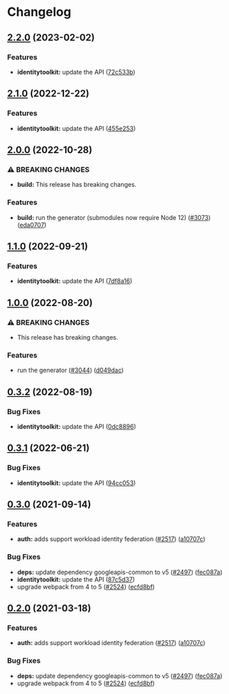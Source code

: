 # Changelog

## [2.2.0](https://github.com/googleapis/google-api-nodejs-client/compare/identitytoolkit-v2.1.0...identitytoolkit-v2.2.0) (2023-02-02)


### Features

* **identitytoolkit:** update the API ([72c533b](https://github.com/googleapis/google-api-nodejs-client/commit/72c533b9c6376111cf2d1d96ea1c35c95b629a8a))

## [2.1.0](https://github.com/googleapis/google-api-nodejs-client/compare/identitytoolkit-v2.0.0...identitytoolkit-v2.1.0) (2022-12-22)


### Features

* **identitytoolkit:** update the API ([455e253](https://github.com/googleapis/google-api-nodejs-client/commit/455e253aefd8babe48714c996b8ca2380c8db5c5))

## [2.0.0](https://github.com/googleapis/google-api-nodejs-client/compare/identitytoolkit-v1.1.0...identitytoolkit-v2.0.0) (2022-10-28)


### ⚠ BREAKING CHANGES

* **build:** This release has breaking changes.

### Features

* **build:** run the generator (submodules now require Node 12) ([#3073](https://github.com/googleapis/google-api-nodejs-client/issues/3073)) ([eda0707](https://github.com/googleapis/google-api-nodejs-client/commit/eda07079dadab46a80b6f9ede618f4f43030169e))

## [1.1.0](https://github.com/googleapis/google-api-nodejs-client/compare/identitytoolkit-v1.0.0...identitytoolkit-v1.1.0) (2022-09-21)


### Features

* **identitytoolkit:** update the API ([7df8a16](https://github.com/googleapis/google-api-nodejs-client/commit/7df8a16fa35d0ab832eb64731af60656176514d7))

## [1.0.0](https://github.com/googleapis/google-api-nodejs-client/compare/identitytoolkit-v0.3.2...identitytoolkit-v1.0.0) (2022-08-20)


### ⚠ BREAKING CHANGES

* This release has breaking changes.

### Features

* run the generator ([#3044](https://github.com/googleapis/google-api-nodejs-client/issues/3044)) ([d049dac](https://github.com/googleapis/google-api-nodejs-client/commit/d049dac11775614fe3c0116f6a09887abe915bbe))

## [0.3.2](https://github.com/googleapis/google-api-nodejs-client/compare/identitytoolkit-v0.3.1...identitytoolkit-v0.3.2) (2022-08-19)


### Bug Fixes

* **identitytoolkit:** update the API ([0dc8896](https://github.com/googleapis/google-api-nodejs-client/commit/0dc8896cf02755e929c24b44dc837800c48eb3e4))

## [0.3.1](https://github.com/googleapis/google-api-nodejs-client/compare/identitytoolkit-v0.3.0...identitytoolkit-v0.3.1) (2022-06-21)


### Bug Fixes

* **identitytoolkit:** update the API ([94cc053](https://github.com/googleapis/google-api-nodejs-client/commit/94cc0532d69714490fef697ae62ecc6185c6f174))

## [0.3.0](https://www.github.com/googleapis/google-api-nodejs-client/compare/identitytoolkit-v0.2.0...identitytoolkit-v0.3.0) (2021-09-14)


### Features

* **auth:** adds support workload identity federation ([#2517](https://www.github.com/googleapis/google-api-nodejs-client/issues/2517)) ([a10707c](https://www.github.com/googleapis/google-api-nodejs-client/commit/a10707c477759e7c9ef6360a2fe800856fb600c1))


### Bug Fixes

* **deps:** update dependency googleapis-common to v5 ([#2497](https://www.github.com/googleapis/google-api-nodejs-client/issues/2497)) ([fec087a](https://www.github.com/googleapis/google-api-nodejs-client/commit/fec087abcf3d994dd41c3ffa0a0c12b1f9f09dae))
* **identitytoolkit:** update the API ([87c5d37](https://www.github.com/googleapis/google-api-nodejs-client/commit/87c5d3718a11fe5d8cd478610c894d69f1aff445))
* upgrade webpack from 4 to 5  ([#2524](https://www.github.com/googleapis/google-api-nodejs-client/issues/2524)) ([ecfd8bf](https://www.github.com/googleapis/google-api-nodejs-client/commit/ecfd8bfcd06e1beabff7ec9a8c4000222379eb8d))

## [0.2.0](https://www.github.com/googleapis/google-api-nodejs-client/compare/identitytoolkit-v0.1.0...identitytoolkit-v0.2.0) (2021-03-18)


### Features

* **auth:** adds support workload identity federation ([#2517](https://www.github.com/googleapis/google-api-nodejs-client/issues/2517)) ([a10707c](https://www.github.com/googleapis/google-api-nodejs-client/commit/a10707c477759e7c9ef6360a2fe800856fb600c1))


### Bug Fixes

* **deps:** update dependency googleapis-common to v5 ([#2497](https://www.github.com/googleapis/google-api-nodejs-client/issues/2497)) ([fec087a](https://www.github.com/googleapis/google-api-nodejs-client/commit/fec087abcf3d994dd41c3ffa0a0c12b1f9f09dae))
* upgrade webpack from 4 to 5  ([#2524](https://www.github.com/googleapis/google-api-nodejs-client/issues/2524)) ([ecfd8bf](https://www.github.com/googleapis/google-api-nodejs-client/commit/ecfd8bfcd06e1beabff7ec9a8c4000222379eb8d))
